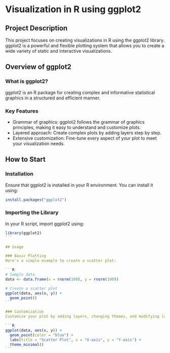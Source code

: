 # Visualization in R using ggplot2

## Project Description
This project focuses on creating visualizations in R using the ggplot2 library. ggplot2 is a powerful and flexible plotting system that allows you to create a wide variety of static and interactive visualizations.

## Overview of ggplot2

### What is ggplot2?
ggplot2 is an R package for creating complex and informative statistical graphics in a structured and efficient manner.

### Key Features
- Grammar of graphics: ggplot2 follows the grammar of graphics principles, making it easy to understand and customize plots.
- Layered approach: Create complex plots by adding layers step by step.
- Extensive customization: Fine-tune every aspect of your plot to meet your visualization needs.

## How to Start

### Installation
Ensure that ggplot2 is installed in your R environment. You can install it using:

```R
install.packages("ggplot2")
```

### Importing the Library
In your R script, import ggplot2 using:

````R
library(ggplot2)
```

## Usage

### Basic Plotting
Here's a simple example to create a scatter plot:

```R
# Sample data
data <- data.frame(x = rnorm(100), y = rnorm(100))

# Create a scatter plot
ggplot(data, aes(x, y)) +
  geom_point()
```

### Customization
Customize your plot by adding layers, changing themes, and modifying labels.

```R
ggplot(data, aes(x, y)) +
  geom_point(color = "blue") +
  labs(title = "Scatter Plot", x = "X-axis", y = "Y-axis") +
  theme_minimal()
```
